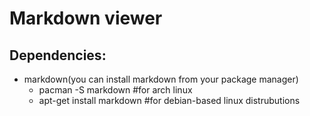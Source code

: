 Markdown viewer
===

Dependencies:
---

* markdown(you can install markdown from your package manager)
	* pacman -S markdown #for arch linux
	* apt-get install markdown #for debian-based linux distrubutions
